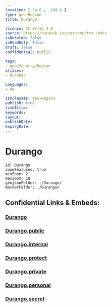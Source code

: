 ```yaml
---
location: [ 24.6 , -104.6 ] 
type: geo-Region
title: Durango

license: CC BY-SA 4.0
source: https://datahub.io/core/country-codes
isDeleted: false
isReadOnly: false
draft: false
confidential: public

tags:
- geo/Country/Region
aliases:
- Durango

Languages:
- de

cssclasses: geo-Region
publish: true
linkTitle: 
keywords: 
layout: 
publishDate: 
expiryDate: 
---
```


# Durango

```leaflet
id: Durango
zoomFeatures: true 
minZoom: 2 
maxZoom: 18
geojsonFolder: ./Durango/
markerFolder: ./Durango/
```


## Confidential Links & Embeds: 

### [Durango](/_Standards/Earth/Continent/America~Central/Mexico/States~Mexico/Durango.md) 

### [Durango.public](/_public/Earth/Continent/America~Central/Mexico/States~Mexico/Durango.public.md) 

### [Durango.internal](/_internal/Earth/Continent/America~Central/Mexico/States~Mexico/Durango.internal.md) 

### [Durango.protect](/_protect/Earth/Continent/America~Central/Mexico/States~Mexico/Durango.protect.md) 

### [Durango.private](/_private/Earth/Continent/America~Central/Mexico/States~Mexico/Durango.private.md) 

### [Durango.personal](/_personal/Earth/Continent/America~Central/Mexico/States~Mexico/Durango.personal.md) 

### [Durango.secret](/_secret/Earth/Continent/America~Central/Mexico/States~Mexico/Durango.secret.md)

